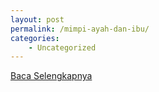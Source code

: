 ```yaml
---
layout: post
permalink: /mimpi-ayah-dan-ibu/
categories:
    - Uncategorized
---
```


[Baca Selengkapnya](/05)